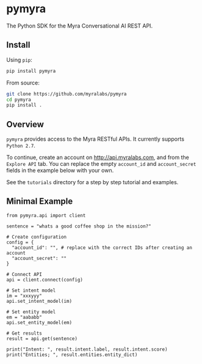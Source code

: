 # pymyra

The Python SDK for the Myra Conversational AI REST API.

## Install

Using `pip`:
```bash
pip install pymyra
```

From source:
```bash
git clone https://github.com/myralabs/pymyra
cd pymyra
pip install .
```

## Overview

`pymyra` provides access to the Myra RESTful APIs. It currently supports `Python 2.7`.

To continue, create an account on http://api.myralabs.com, and from the `Explore API` tab. You can replace the empty `account_id` and `account_secret` fields in the example below with your own.

See the `tutorials` directory for a step by step tutorial and examples.

## Minimal Example

```
from pymyra.api import client

sentence = "whats a good coffee shop in the mission?"

# Create configuration
config = {
  "account_id": "", # replace with the correct IDs after creating an account
  "account_secret": ""
}

# Connect API
api = client.connect(config)

# Set intent model
im = "xxxyyy"
api.set_intent_model(im)

# Set entity model
em = "aababb"
api.set_entity_model(em)

# Get results
result = api.get(sentence)

print("Intent: ", result.intent.label, result.intent.score)
print("Entities; ", result.entities.entity_dict)

```
